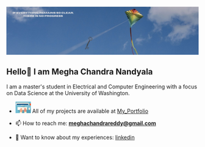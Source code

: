 ![](background.jfif)
## Hello👋 I am Megha Chandra Nandyala

I am a master's student in Electrical and Computer Engineering with a focus on Data Science at the University of Washington.

- <img src="typing.gif" width="40"/> All of my projects are available at [My_Portfolio](https://github.com/nvmcr/My_Portfolio)

- 📫 How to reach me: **meghachandrareddy@gmail.com**

- 📄 Want to know about my experiences: [linkedin](https://www.linkedin.com/in/meghachandra/)
